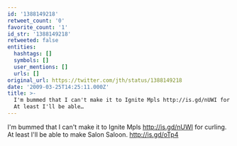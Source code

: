 ```yaml
---
id: '1388149218'
retweet_count: '0'
favorite_count: '1'
id_str: '1388149218'
retweeted: false
entities:
  hashtags: []
  symbols: []
  user_mentions: []
  urls: []
original_url: https://twitter.com/jth/status/1388149218
date: '2009-03-25T14:25:11.000Z'
title: >-
  I'm bummed that I can't make it to Ignite Mpls http://is.gd/nUWI for curling. 
  At least I'll be able…
---
```


I'm bummed that I can't make it to Ignite Mpls http://is.gd/nUWI for curling.  At least I'll be able to make Salon Saloon. http://is.gd/oTp4